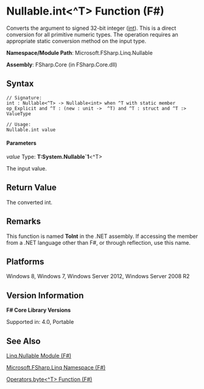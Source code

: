 # Nullable.int<^T> Function (F#)

Converts the argument to signed 32-bit integer ([int](http://msdn.microsoft.com/en-us/library/025d5455-3622-4ea5-9573-3ecbd4ee1375)). This is a direct conversion for all primitive numeric types. The operation requires an appropriate static conversion method on the input type.

**Namespace/Module Path**: Microsoft.FSharp.Linq.Nullable

**Assembly**: FSharp.Core (in FSharp.Core.dll)


## Syntax

```
// Signature:
int : Nullable<^T> -> Nullable<int> when ^T with static member op_Explicit and ^T : (new : unit ->  ^T) and ^T : struct and ^T :> ValueType

// Usage:
Nullable.int value
```

#### Parameters
*value*
Type: **T:System.Nullable&#96;1**&lt;^T&gt;


The input value.




## Return Value
The converted int.


## Remarks
This function is named **ToInt** in the .NET assembly. If accessing the member from a .NET language other than F#, or through reflection, use this name.


## Platforms
Windows 8, Windows 7, Windows Server 2012, Windows Server 2008 R2


## Version Information
**F# Core Library Versions**

Supported in: 4.0, Portable




## See Also
[Linq.Nullable Module &#40;F&#35;&#41;](Linq.Nullable+Module+%28FSharp%29.md)

[Microsoft.FSharp.Linq Namespace &#40;F&#35;&#41;](Microsoft.FSharp.Linq+Namespace+%28FSharp%29.md)

[Operators.byte&lt;^T&gt; Function (F#)](http://msdn.microsoft.com/en-us/library/b87dc8ce-d08f-4fec-b1c7-3fab94640902)

